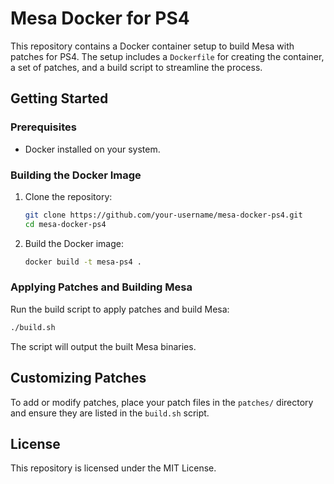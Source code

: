 # Mesa Docker for PS4

This repository contains a Docker container setup to build Mesa with patches for PS4. The setup includes a `Dockerfile` for creating the container, a set of patches, and a build script to streamline the process.

## Getting Started

### Prerequisites
- Docker installed on your system.

### Building the Docker Image
1. Clone the repository:
   ```bash
   git clone https://github.com/your-username/mesa-docker-ps4.git
   cd mesa-docker-ps4
   ```

2. Build the Docker image:
   ```bash
   docker build -t mesa-ps4 .
   ```

### Applying Patches and Building Mesa
Run the build script to apply patches and build Mesa:
```bash
./build.sh
```

The script will output the built Mesa binaries.

## Customizing Patches
To add or modify patches, place your patch files in the `patches/` directory and ensure they are listed in the `build.sh` script.

## License
This repository is licensed under the MIT License.